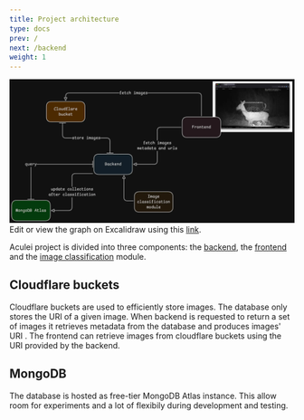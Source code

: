 ```yaml
---
title: Project architecture
type: docs
prev: /
next: /backend
weight: 1
---
```


![excali](excali.webp)
Edit or view the graph on Excalidraw using this [link](https://excalidraw.com/#json=GxDjAVUbDxEkcGvkSiGgS,boJAltwlmd8-sxRH5KnO3g).

Aculei project is divided into three components: the [backend](components/backend), the [frontend](components/frontend) and the [image classification](components/ai) module.

## Cloudflare buckets
Cloudflare buckets are used to efficiently store images. The database only stores the URI of a given image. When backend is requested to return a set of images it retrieves metadata from the database and produces images' URI . The frontend can retrieve images from cloudflare buckets using the URI provided by the backend.

## MongoDB
The database is hosted as free-tier MongoDB Atlas instance. This allow room for experiments and a lot of flexibily during development and testing.